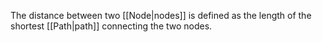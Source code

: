 
The distance between two [[Node|nodes]] is defined as the length of the shortest [[Path|path]] connecting the two nodes.